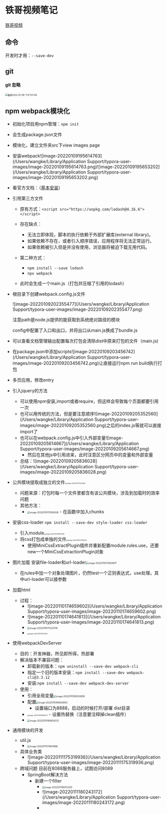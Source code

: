 # 铁哥视频笔记

[铁哥视频](https://www.bilibili.com/video/BV1bf4y1h7Q6?p=2&spm_id_from=pageDriver)

## 命令

开发时才用：`--save-dev`

## git

#### git 忽略

<img src="/Users/wangke/Desktop/收集/图片/截屏2022-01-09 下午7.47.48.png" alt="截屏2022-01-09 下午7.47.48" style="zoom: 50%;" />

## npm webpack模块化

- 初始化项目用npm管理：`npm init`

- 会生成package.json文件

- 模块化，建立文件夹src下view images page

- 安装webpack![image-20220109195614763](/Users/wangke/Library/Application Support/typora-user-images/image-20220109195614763.png)![image-20220109195653202](/Users/wangke/Library/Application Support/typora-user-images/image-20220109195653202.png)

- 看官方文档：（[基本安装](https://www.webpackjs.com/guides/getting-started/#%E5%9F%BA%E6%9C%AC%E5%AE%89%E8%A3%85)）

- 引用第三方文件

  - 原有方式：`<script src="https://unpkg.com/lodash@4.16.6"></script>`
  - 存在缺点：
    - 无法立即体现，脚本的执行依赖于外部扩展库(external library)。
    - 如果依赖不存在，或者引入顺序错误，应用程序将无法正常运行。
    - 如果依赖被引入但是并没有使用，浏览器将被迫下载无用代码。

  - 第二种方式：
    - `npm install --save lodash`
    - `npx webpack`
  - 此时会生成一个main.js（打包并压缩了引用的lodash）

- 根目录下创建webpack.config.js文件

  ![image-20220109202355477](/Users/wangke/Library/Application Support/typora-user-images/image-20220109202355477.png)

  注意path是node.js提供的能获取到系统绝对路径的模块

  config中配置了入口和出口，并将出口从main.js换成了bundle.js  

- 可以查看文档管理输出配置每次打包会清除dist中原来打包的文件（main.js)

- 在package.json中添加scripts![image-20220109203456742](/Users/wangke/Library/Application Support/typora-user-images/image-20220109203456742.png)让直接运行npm run build执行打包

- 多页应用，修改entry

- 引入jquery的方法

  - 可以使用npm安装,import或者require，但这样会导致每个页面都要引用一次
  - 也可以用传统的方法，但是要注意顺序![image-20220109205352560](/Users/wangke/Library/Application Support/typora-user-images/image-20220109205352560.png)之后的index.js等就可以直接import了
  - 也可以在webpack.config.js中引入外部变量![image-20220109205614667](/Users/wangke/Library/Application Support/typora-user-images/image-20220109205614667.png)
    - 然后在其他js中引用进来，此时注意区分网页中的变量和外部变量
  - 总结：![image-20220109205836028](/Users/wangke/Library/Application Support/typora-user-images/image-20220109205836028.png)

- 公共模块提取成独立的文件<img src="/Users/wangke/Library/Application Support/typora-user-images/image-20220110170235636.png" alt="image-20220110170235636" style="zoom:33%;" />

  - 问题来源：打包时每一个文件里都含有该公共模块，涉及到加载时的效率问题
  - 其他方法：
    - <img src="/Users/wangke/Library/Application Support/typora-user-images/image-20220110175554526.png" alt="image-20220110175554526" style="zoom:50%;" />
      - 在函数中加入chunks

- 安装css-loader `npm install --save-dev style-loader css-loader`

  - 引入module<img src="/Users/wangke/Library/Application Support/typora-user-images/image-20220110170842190.png" alt="image-20220110170842190" style="zoom:33%;" />
  - 将css打包成单独的文件<img src="/Users/wangke/Library/Application Support/typora-user-images/image-20220110172109239.png" alt="image-20220110172109239" style="zoom:33%;" />
    - 使用MiniCssExtractPlugin插件并重新配置module.rules.use，还要new一个MiniCssExtractionPlugin对象

- 图片加载 安装file-loader和url-loader<img src="/Users/wangke/Library/Application Support/typora-user-images/image-20220110172634617.png" alt="image-20220110172634617" style="zoom:50%;" />

  - 在rules中加一个对象处理图片，仍然test一个正则表达式，use处理，其中url-loader可以接参数

- 加载html

  - 过程：
    - ![image-20220110174659602](/Users/wangke/Library/Application Support/typora-user-images/image-20220110174659602.png)
    - ![image-20220110174641813](/Users/wangke/Library/Application Support/typora-user-images/image-20220110174641813.png)
    - <img src="/Users/wangke/Library/Application Support/typora-user-images/image-20220110175221316.png" alt="image-20220110175221316" style="zoom:50%;" />
    - <img src="/Users/wangke/Library/Application Support/typora-user-images/image-20220110175311328.png" alt="image-20220110175311328" style="zoom:33%;" />

- 使用webpackDevServer

  - 目的：开发神器，所见即所得，热部署
  - 解决版本不兼容问题：
    - 卸载新的版本：`npm uninstall --save-dev webpack-cli`
    - 指定一个旧的版本安装：`npm install --save-dev webpack-cli@3.3.12`
    - 安装:`npm install --save-dev webpack-dev-server`
  - 使用：
    - 引用全局变量<img src="/Users/wangke/Library/Application Support/typora-user-images/image-20220110180520658.png" alt="image-20220110180520658" style="zoom:50%;" />
    - 配置<img src="/Users/wangke/Library/Application Support/typora-user-images/image-20220110180624853.png" alt="image-20220110180624853" style="zoom:50%;" />
      - 设置端口为8888，启动的时候打开/部署 dist目录 
    - <img src="/Users/wangke/Library/Application Support/typora-user-images/image-20220110180956271.png" alt="image-20220110180956271" style="zoom:33%;" />
      - 设置热替换（注意要注释掉clean插件）
    - <img src="/Users/wangke/Library/Application Support/typora-user-images/image-20220110180854232.png" alt="image-20220110180854232" style="zoom:50%;" />
  
- 通用模块的开发

  - util.js
    - <img src="/Users/wangke/Library/Application Support/typora-user-images/image-20220111174601696.png" alt="image-20220111174601696" style="zoom:50%;" />
  - 具体业务类
    - ![image-20220111175319936](/Users/wangke/Library/Application Support/typora-user-images/image-20220111175319936.png)
  - 跨域问题 目前在8088服务器上，试图访问8089 
    - SpringBoot解决方法
      - 新建一个filter
        - <img src="/Users/wangke/Library/Application Support/typora-user-images/image-20220111180133310.png" alt="image-20220111180133310" style="zoom:50%;" />
        - ![image-20220111180243172](/Users/wangke/Library/Application Support/typora-user-images/image-20220111180243172.png)
        - 

